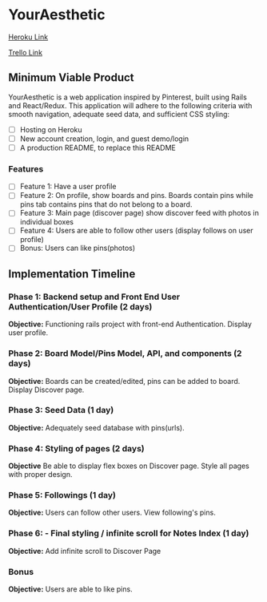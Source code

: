 # YourAesthetic

[Heroku Link][heroku]

[Trello Link][trello]

[heroku]: https://youraesthetic.herokuapp.com/
[trello]: https://trello.com/b/1Lfg4i2f

## Minimum Viable Product
YourAesthetic is a web application inspired by Pinterest, built using Rails and React/Redux. This application will adhere to the following criteria with smooth navigation, adequate seed data, and sufficient CSS styling:
- [ ] Hosting on Heroku
- [ ] New account creation, login, and guest demo/login
- [ ] A production README, to replace this README
### Features
- [ ] Feature 1: Have a user profile
- [ ] Feature 2: On profile, show boards and pins. Boards contain pins
while pins tab contains pins that do not belong to a board.
- [ ] Feature 3: Main page (discover page) show discover feed with photos in individual boxes
- [ ] Feature 4: Users are able to follow other users (display follows on user profile)
- [ ] Bonus: Users can like pins(photos)

## Implementation Timeline


### Phase 1: Backend setup and Front End User Authentication/User Profile (2 days)

**Objective:** Functioning rails project with front-end Authentication. Display user profile.

### Phase 2: Board Model/Pins Model, API, and components (2 days)

**Objective:** Boards can be created/edited, pins can be added to board. Display Discover page.

### Phase 3: Seed Data (1 day)

**Objective:** Adequately seed database with pins(urls).

### Phase 4: Styling of pages (2 days)

**Objective** Be able to display flex boxes on Discover page. Style all pages with proper design.

### Phase 5: Followings (1 day)

**Objective:** Users can follow other users. View following's pins.

### Phase 6: - Final styling / infinite scroll for Notes Index (1 day)

**Objective:** Add infinite scroll to Discover Page

### Bonus

**Objective:** Users are able to like pins.
